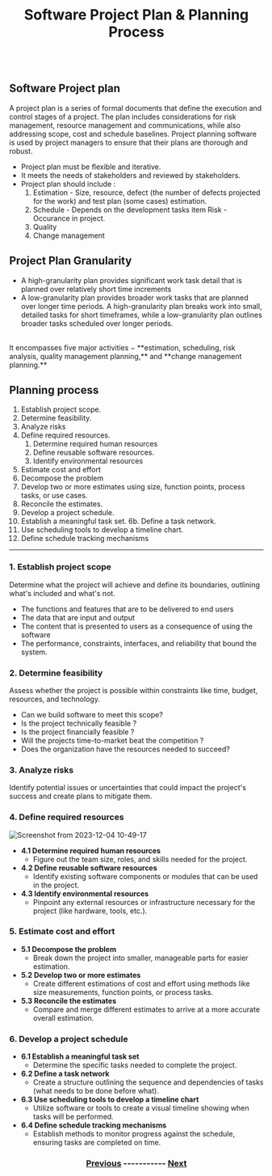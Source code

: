 <div align=center> <h1>Software Project Plan & Planning Process</h1> </div>
<br />
<br />

## Software Project plan
A project plan is a series of formal documents that define the execution and control stages of a project. The plan includes considerations for risk management, resource management and communications, while also addressing scope, cost and schedule baselines. Project planning software is used by project managers to ensure that their plans are thorough and robust.
  - Project plan must be flexible and iterative.
  - It meets the needs of stakeholders and reviewed by stakeholders.
  - Project plan should include :
    1. Estimation - Size, resource, defect (the number of defects projected for the work) and test plan (some cases) estimation.
    2. Schedule - Depends on the development tasks item Risk - Occurance in project.
    3. Quality
    4. Change management

## Project Plan Granularity
  - A high-granularity plan provides significant work task detail that is planned over relatively short time increments
  - A low-granularity plan provides broader work tasks that are planned over longer time periods.
A high-granularity plan breaks work into small, detailed tasks for short timeframes, while a low-granularity plan outlines broader tasks scheduled over longer periods.
<br>
It encompasses five major activities − **estimation, scheduling, risk analysis, quality management planning,** and **change management planning.**


## Planning process
 1. Establish project scope.
 2. Determine feasibility.
 3. Analyze risks
 4. Define required resources.
    1. Determine required human resources
    2. Define reusable software resources.
    3. Identify environmental resources
5. Estimate cost and effort
  1. Decompose the problem
  2. Develop two or more estimates using size, function points, process tasks, or use cases.
  3. Reconcile the estimates.
6. Develop a project schedule.
  1. Establish a meaningful task set. 6b. Define a task network.
  2. Use scheduling tools to develop a timeline chart.
  3. Define schedule tracking mechanisms

----

### 1. Establish project scope
Determine what the project will achieve and define its boundaries, outlining what's included and what's not.
  - The functions and features that are to be delivered to end users
  - The data that are input and output
  - The content that is presented to users as a consequence of using the software
  - The performance, constraints, interfaces, and reliability that bound the system.
### 2. Determine feasibility
Assess whether the project is possible within constraints like time, budget, resources, and technology.
  - Can we build software to meet this scope?
  - Is the project technically feasible ?
  - Is the project financially feasible ?
  - Will the projects time-to-market beat the competition ?
  - Does the organization have the resources needed to succeed?
### 3. Analyze risks
Identify potential issues or uncertainties that could impact the project's success and create plans to mitigate them.

### 4. Define required resources
![Screenshot from 2023-12-04 10-49-17](https://github.com/KKBUGHUNTER/Software_Engineering/assets/91019132/e89423de-3501-4134-84b0-17622d7654ec)

- **4.1 Determine required human resources**
    - Figure out the team size, roles, and skills needed for the project.
- **4.2 Define reusable software resources**
    - Identify existing software components or modules that can be used in the project.
- **4.3 Identify environmental resources**
    - Pinpoint any external resources or infrastructure necessary for the project (like hardware, tools, etc.).

### 5. Estimate cost and effort
- **5.1 Decompose the problem**
    - Break down the project into smaller, manageable parts for easier estimation.
- **5.2 Develop two or more estimates**
    - Create different estimations of cost and effort using methods like size measurements, function points, or process tasks.
- **5.3 Reconcile the estimates**
    - Compare and merge different estimates to arrive at a more accurate overall estimation.

### 6. Develop a project schedule
- **6.1 Establish a meaningful task set**
    - Determine the specific tasks needed to complete the project.
- **6.2 Define a task network**
    - Create a structure outlining the sequence and dependencies of tasks (what needs to be done before what).
- **6.3 Use scheduling tools to develop a timeline chart**
    - Utilize software or tools to create a visual timeline showing when tasks will be performed.
- **6.4 Define schedule tracking mechanisms**
    - Establish methods to monitor progress against the schedule, ensuring tasks are completed on time.



<div align=center> <h3>
  
  [Previous](https://github.com/KKBUGHUNTER/Software_Engineering/blob/main/Development%20specific%20phases%20of%20the%20SDLC.md)  -----------  [Next]()
  
  </p3> </div>
<br />
